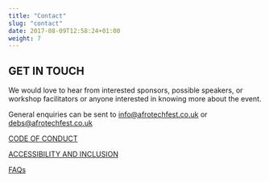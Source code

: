 ```yaml
---
title: "Contact"
slug: "contact"
date: 2017-08-09T12:58:24+01:00
weight: 7
---
```


## GET IN TOUCH

We would love to hear from interested sponsors, possible speakers, or workshop facilitators or anyone interested in knowing more about the event. 

General enquiries can be sent to info@afrotechfest.co.uk or debs@afrotechfest.co.uk

[CODE OF CONDUCT](https://www.example.com)

[ACCESSIBILITY AND INCLUSION](https://www.example.com)

[FAQs](https://www.example.com)


